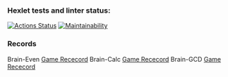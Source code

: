 ### Hexlet tests and linter status:
[![Actions Status](https://github.com/iPoolito/Proyecto-project-98/actions/workflows/hexlet-check.yml/badge.svg)](https://github.com/iPoolito/Proyecto-project-98/actions)
[![Maintainability](https://api.codeclimate.com/v1/badges/ec8ff916085d97847843/maintainability)](https://codeclimate.com/github/iPoolito/Proyecto-project-98/maintainability)

### Records

Brain-Even [Game Rececord](https://asciinema.org/a/DOchknRDbKvGgj68pOS716c54)
Brain-Calc [Game Rececord](https://asciinema.org/a/xlX9voRmhz0EJzB130jCJ1iNi)
Brain-GCD [Game Rececord](https://asciinema.org/a/GnWQCYP5ZHPa6xFOP7XMbR3h1)